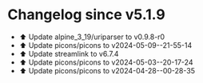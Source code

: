 # Changelog since v5.1.9
- ⬆️ Update alpine_3_19/uriparser to v0.9.8-r0 
- ⬆️ Update picons/picons to v2024-05-09--21-55-14 
- ⬆️ Update streamlink to v6.7.4 
- ⬆️ Update picons/picons to v2024-05-03--20-17-24 
- ⬆️ Update picons/picons to v2024-04-28--00-28-35 
